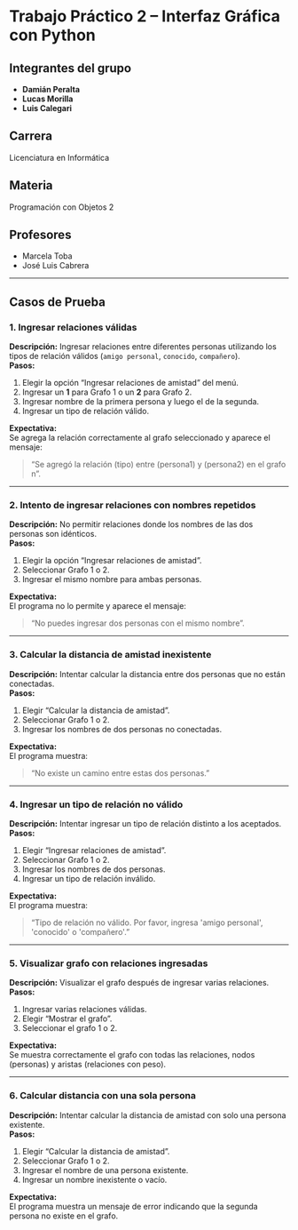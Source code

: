 # Trabajo Práctico 2 – Interfaz Gráfica con Python

## Integrantes del grupo
- **Damián Peralta**  
- **Lucas Morilla**  
- **Luis Calegari**  

## Carrera
Licenciatura en Informática

## Materia
Programación con Objetos 2

## Profesores
- Marcela Toba  
- José Luis Cabrera  

---

## Casos de Prueba

### 1. Ingresar relaciones válidas
**Descripción:** Ingresar relaciones entre diferentes personas utilizando los tipos de relación válidos (`amigo personal`, `conocido`, `compañero`).  
**Pasos:**
1. Elegir la opción “Ingresar relaciones de amistad” del menú.  
2. Ingresar un **1** para Grafo 1 o un **2** para Grafo 2.  
3. Ingresar nombre de la primera persona y luego el de la segunda.  
4. Ingresar un tipo de relación válido.  

**Expectativa:**  
Se agrega la relación correctamente al grafo seleccionado y aparece el mensaje:  
> “Se agregó la relación (tipo) entre (persona1) y (persona2) en el grafo n”.

---

### 2. Intento de ingresar relaciones con nombres repetidos
**Descripción:** No permitir relaciones donde los nombres de las dos personas son idénticos.  
**Pasos:**
1. Elegir la opción “Ingresar relaciones de amistad”.  
2. Seleccionar Grafo 1 o 2.  
3. Ingresar el mismo nombre para ambas personas.  

**Expectativa:**  
El programa no lo permite y aparece el mensaje:  
> “No puedes ingresar dos personas con el mismo nombre”.

---

### 3. Calcular la distancia de amistad inexistente
**Descripción:** Intentar calcular la distancia entre dos personas que no están conectadas.  
**Pasos:**
1. Elegir “Calcular la distancia de amistad”.  
2. Seleccionar Grafo 1 o 2.  
3. Ingresar los nombres de dos personas no conectadas.  

**Expectativa:**  
El programa muestra:  
> “No existe un camino entre estas dos personas.”

---

### 4. Ingresar un tipo de relación no válido
**Descripción:** Intentar ingresar un tipo de relación distinto a los aceptados.  
**Pasos:**
1. Elegir “Ingresar relaciones de amistad”.  
2. Seleccionar Grafo 1 o 2.  
3. Ingresar los nombres de dos personas.  
4. Ingresar un tipo de relación inválido.  

**Expectativa:**  
El programa muestra:  
> “Tipo de relación no válido. Por favor, ingresa 'amigo personal', 'conocido' o 'compañero'.”

---

### 5. Visualizar grafo con relaciones ingresadas
**Descripción:** Visualizar el grafo después de ingresar varias relaciones.  
**Pasos:**
1. Ingresar varias relaciones válidas.  
2. Elegir “Mostrar el grafo”.  
3. Seleccionar el grafo 1 o 2.  

**Expectativa:**  
Se muestra correctamente el grafo con todas las relaciones, nodos (personas) y aristas (relaciones con peso).

---

### 6. Calcular distancia con una sola persona
**Descripción:** Intentar calcular la distancia de amistad con solo una persona existente.  
**Pasos:**
1. Elegir “Calcular la distancia de amistad”.  
2. Seleccionar Grafo 1 o 2.  
3. Ingresar el nombre de una persona existente.  
4. Ingresar un nombre inexistente o vacío.  

**Expectativa:**  
El programa muestra un mensaje de error indicando que la segunda persona no existe en el grafo.

